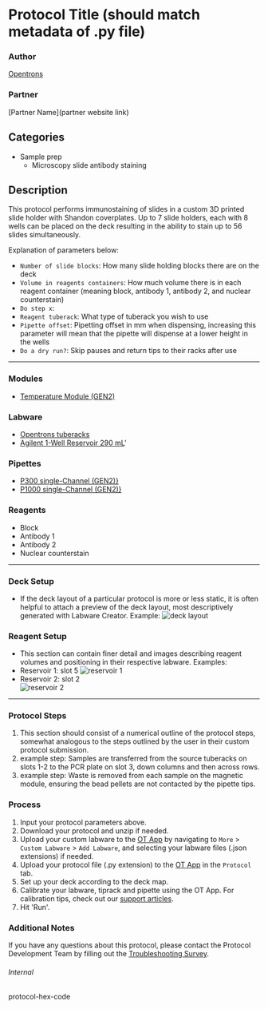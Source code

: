 # Protocol Title (should match metadata of .py file)

### Author
[Opentrons](https://opentrons.com/)

### Partner
[Partner Name](partner website link)

## Categories
* Sample prep
	* Microscopy slide antibody staining

## Description
This protocol performs immunostaining of slides in a custom 3D printed slide holder with Shandon coverplates.
Up to 7 slide holders, each with 8 wells can be placed on the deck resulting in the ability to stain up to 56 slides simultaneously.

Explanation of parameters below:
* `Number of slide blocks`: How many slide holding blocks there are on the deck  
* `Volume in reagents containers`: How much volume there is in each reagent container (meaning block, antibody 1, antibody 2, and nuclear counterstain)
* `Do step x`:
* `Reagent tuberack`: What type of tuberack you wish to use
* `Pipette offset`: Pipetting offset in mm when dispensing, increasing this parameter will mean that the pipette will dispense at a lower height in the wells
* `Do a dry run?`: Skip pauses and return tips to their racks after use

---

### Modules
* [Temperature Module (GEN2)](https://shop.opentrons.com/collections/hardware-modules/products/tempdeck)

### Labware
* [Opentrons tuberacks](https://shop.opentrons.com/4-in-1-tube-rack-set/)
* [Agilent 1-Well Reservoir 290 mL](https://labware.opentrons.com/agilent_1_reservoir_290ml)'

### Pipettes
* [P300 single-Channel (GEN2)}](https://shop.opentrons.com/single-channel-electronic-pipette-p20/)
* [P1000 single-Channel (GEN2)}](https://shop.opentrons.com/single-channel-electronic-pipette-p20/)

### Reagents
* Block
* Antibody 1
* Antibody 2
* Nuclear counterstain

---

### Deck Setup
* If the deck layout of a particular protocol is more or less static, it is often helpful to attach a preview of the deck layout, most descriptively generated with Labware Creator. Example:
![deck layout](https://opentrons-protocol-library-website.s3.amazonaws.com/custom-README-images/bc-rnadvance-viral/Screen+Shot+2021-02-23+at+2.47.23+PM.png)

### Reagent Setup
* This section can contain finer detail and images describing reagent volumes and positioning in their respective labware. Examples:
* Reservoir 1: slot 5
![reservoir 1](https://opentrons-protocol-library-website.s3.amazonaws.com/custom-README-images/1ccd23/res1_v2.png)
* Reservoir 2: slot 2  
![reservoir 2](https://opentrons-protocol-library-website.s3.amazonaws.com/custom-README-images/1ccd23/res2.png)

---

### Protocol Steps
1. This section should consist of a numerical outline of the protocol steps, somewhat analogous to the steps outlined by the user in their custom protocol submission.
2. example step: Samples are transferred from the source tuberacks on slots 1-2 to the PCR plate on slot 3, down columns and then across rows.
3. example step: Waste is removed from each sample on the magnetic module, ensuring the bead pellets are not contacted by the pipette tips.

### Process
1. Input your protocol parameters above.
2. Download your protocol and unzip if needed.
3. Upload your custom labware to the [OT App](https://opentrons.com/ot-app) by navigating to `More` > `Custom Labware` > `Add Labware`, and selecting your labware files (.json extensions) if needed.
4. Upload your protocol file (.py extension) to the [OT App](https://opentrons.com/ot-app) in the `Protocol` tab.
5. Set up your deck according to the deck map.
6. Calibrate your labware, tiprack and pipette using the OT App. For calibration tips, check out our [support articles](https://support.opentrons.com/en/collections/1559720-guide-for-getting-started-with-the-ot-2).
7. Hit 'Run'.

### Additional Notes
If you have any questions about this protocol, please contact the Protocol Development Team by filling out the [Troubleshooting Survey](https://protocol-troubleshooting.paperform.co/).

###### Internal
protocol-hex-code
